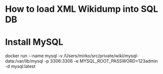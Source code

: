 # How to load XML Wikidump into SQL DB

# Install MySQL

docker run --name mysql -v /Users/mirko/src/private/wiki/mysql-data:/var/lib/mysql -p 3306:3306 -e MYSQL_ROOT_PASSWORD=123admin -d mysql:latest
